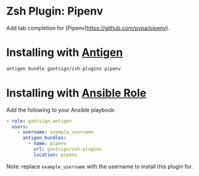 # Zsh Plugin: Pipenv

Add tab completion for
[Pipenv]https://github.com/pypa/pipenv).

# Installing with [Antigen](https://github.com/zsh-users/antigen)

```bash
antigen bundle gantsign/zsh-plugins pipenv
```

# Installing with [Ansible Role](https://galaxy.ansible.com/gantsign/antigen)

Add the following to your Ansible playbook:

```yaml
- role: gantsign.antigen
  users:
    - username: example_username
      antigen_bundles:
        - name: pipenv
          url: gantsign/zsh-plugins
          location: pipenv
```

Note: replace `example_username` with the username to install this plugin for.
